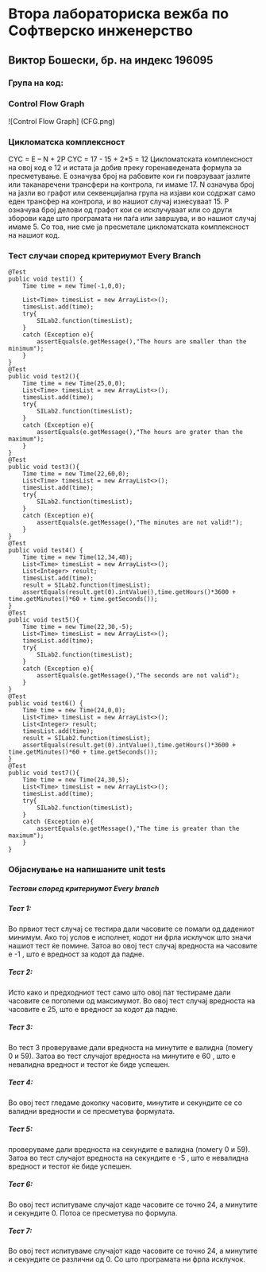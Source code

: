 # Втора лабораториска вежба по Софтверско инженерство

## Виктор Бошески, бр. на индекс 196095

### Група на код:

### Control Flow Graph
![Control Flow Graph] (CFG.png)

### Цикломатска комплексност
CYC = E – N + 2P
CYC = 17 - 15 + 2*5 = 12
Цикломатската комплексност на овој код е 12 и истата ја добив преку горенаведената формула за пресметување.
Е означува број на рабовите кои ги поврзуваат јазлите или таканаречени трансфери на контрола, ги имаме 17.
N означува број на јазли во графот или секвенцијална група на изјави кои содржат само еден трансфер на контрола, и во нашиот случај изнесуваат 15.
P означува број делови од графот кои се исклучуваат или со други зборови каде што програмата ни паѓа или завршува, и во нашиот случај имаме 5. 
Со тоа, ние сме ја пресметале цикломатската комплексност на нашиот код.
### Тест случаи според критериумот Every Branch


    @Test
    public void test1() {
        Time time = new Time(-1,0,0);

        List<Time> timesList = new ArrayList<>();
        timesList.add(time);
        try{
            SILab2.function(timesList);
        }
        catch (Exception e){
            assertEquals(e.getMessage(),"The hours are smaller than the minimum");
        }
    }
    @Test
    public void test2(){
        Time time = new Time(25,0,0);
        List<Time> timesList = new ArrayList<>();
        timesList.add(time);
        try{
            SILab2.function(timesList);
        }
        catch (Exception e){
            assertEquals(e.getMessage(),"The hours are grater than the maximum");
        }
    }
    @Test
    public void test3(){
        Time time = new Time(22,60,0);
        List<Time> timesList = new ArrayList<>();
        timesList.add(time);
        try{
            SILab2.function(timesList);
        }
        catch (Exception e){
            assertEquals(e.getMessage(),"The minutes are not valid!");
        }
    }
    @Test
    public void test4() {
        Time time = new Time(12,34,48);
        List<Time> timesList = new ArrayList<>();
        List<Integer> result;
        timesList.add(time);
        result = SILab2.function(timesList);
        assertEquals(result.get(0).intValue(),time.getHours()*3600 + time.getMinutes()*60 + time.getSeconds());
    }
    @Test
    public void test5(){
        Time time = new Time(22,30,-5);
        List<Time> timesList = new ArrayList<>();
        timesList.add(time);
        try{
            SILab2.function(timesList);
        }
        catch (Exception e){
            assertEquals(e.getMessage(),"The seconds are not valid");
        }
    }
    @Test
    public void test6() {
        Time time = new Time(24,0,0);
        List<Time> timesList = new ArrayList<>();
        List<Integer> result;
        timesList.add(time);
        result = SILab2.function(timesList);
        assertEquals(result.get(0).intValue(),time.getHours()*3600 + time.getMinutes()*60 + time.getSeconds());
    }
    @Test
    public void test7(){
        Time time = new Time(24,30,5);
        List<Time> timesList = new ArrayList<>();
        timesList.add(time);
        try{
            SILab2.function(timesList);
        }
        catch (Exception e){
            assertEquals(e.getMessage(),"The time is greater than the maximum");
        }
    }

### Објаснување на напишаните unit tests

##### Тестови според критериумот Every branch

##### Тест 1:

Во првиот тест случај се тестира дали часовите се помали од дадениот минимум. Ако тој услов е исполнет, кодот ни фрла исклучок што значи нашиот тест ќе помине.
Затоа во овој тест случај вредноста на часовите е -1 , што е вредност за кодот да падне.

##### Тест 2:

Исто како и предходниот тест само што овој пат тестираме дали часовите се поголеми од максимумот.
Во овој тест случај вредноста на часовите е 25, што е вредност за кодот да падне.

##### Тест 3:

Во тест 3 проверуваме дали вредноста на минутите е валидна (помегу 0 и 59). 
Затоа во тест случајот вредноста на минутите е 60 , што е невалидна вредност и тестот ќе биде успешен.

##### Тест 4:

Во овој тест гледаме доколку часовите, минутите и секундите се со валидни вредности и се пресметува формулата.

##### Тест 5:

проверуваме дали вредноста на секундите е валидна (помегу 0 и 59). 
Затоа во тест случајот вредноста на секундите е -5 , што е невалидна вредност и тестот ќе биде успешен.

##### Тест 6:

Во овој тест испитуваме случајот каде часовите се точно 24, а минутите и секундите 0. Потоа се пресметува по формула.

##### Тест 7:

Во овој тест испитуваме случајот каде часовите се точно 24, а минутите и секундите се различни од 0.
Со што програмата ни фрла исклучок.